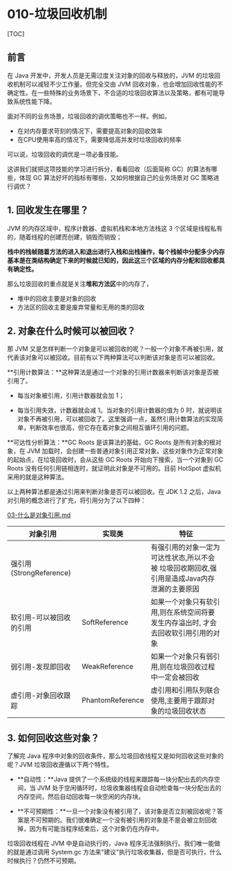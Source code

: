# 010-垃圾回收机制

[TOC]

## 前言

在 Java 开发中，开发人员是无需过度关注对象的回收与释放的，JVM 的垃圾回收机制可以减轻不少工作量。但完全交由 JVM 回收对象，也会增加回收性能的不确定性。在一些特殊的业务场景下，不合适的垃圾回收算法以及策略，都有可能导致系统性能下降。

面对不同的业务场景，垃圾回收的调优策略也不一样。例如，

- 在对内存要求苛刻的情况下，需要提高对象的回收效率
- 在CPU使用率高的情况下，需要降低高并发时垃圾回收的频率

可以说，垃圾回收的调优是一项必备技能。

这讲我们就把这项技能的学习进行拆分，看看回收（后面简称 GC）的算法有哪些，体现 GC 算法好坏的指标有哪些，又如何根据自己的业务场景对 GC 策略进行调优？

## 1. 回收发生在哪里？

JVM 的内存区域中，程序计数器、虚拟机栈和本地方法栈这 3 个区域是线程私有的，随着线程的创建而创建，销毁而销毁；

**栈中的栈帧随着方法的进入和退出进行入栈和出栈操作，每个栈帧中分配多少内存基本是在类结构确定下来的时候就已知的，因此这三个区域的内存分配和回收都具有确定性。**

那么垃圾回收的重点就是关注**堆和方法区**中的内存了，

- 堆中的回收主要是对象的回收
- 方法区的回收主要是废弃常量和无用的类的回收

## 2. 对象在什么时候可以被回收？

那 JVM 又是怎样判断一个对象是可以被回收的呢？一般一个对象不再被引用，就代表该对象可以被回收。目前有以下两种算法可以判断该对象是否可以被回收。

**引用计数算法：**这种算法是通过一个对象的引用计数器来判断该对象是否被引用了。

- 每当对象被引用，引用计数器就会加 1；

- 每当引用失效，计数器就会减 1。当对象的引用计数器的值为 0 时，就说明该对象不再被引用，可以被回收了。这里强调一点，虽然引用计数算法的实现简单，判断效率也很高，但它存在着对象之间相互循环引用的问题。

**可达性分析算法：**GC Roots 是该算法的基础，GC Roots 是所有对象的根对象，在 JVM 加载时，会创建一些普通对象引用正常对象。这些对象作为正常对象的起始点，在垃圾回收时，会从这些 GC Roots 开始向下搜索，当一个对象到 GC Roots 没有任何引用链相连时，就证明此对象是不可用的。目前 HotSpot 虚拟机采用的就是这种算法。

以上两种算法都是通过引用来判断对象是否可以被回收。在 JDK 1.2 之后，Java 对引用的概念进行了扩充，将引用分为了以下四种：

 [03-什么是对象引用.md](../../../07-jvm/03-垃圾收集器与内存分配策略/03-什么是对象引用.md) 

| 对象引用                | 实现类           | 特征                                                         |
| ----------------------- | ---------------- | ------------------------------------------------------------ |
| 强引用(StrongReference) |                  | 有强引用的对象一定为可达性状态,所以不会被 垃圾回收期回收,强引用是造成Java内存泄漏的主要原因 |
| 软引用-可以被回收的引用 | SoftReference    | 如果一个对象只有软引用,则在系统空间将要发生内存溢出时, 才会去回收软引用引用的对象 |
| 弱引用-发现即回收       | WeakReference    | 如果一个对象只有弱引用,则在垃圾回收过程中一定会被回收        |
| 虚引用-对象回收跟踪     | PhantomReference | 虚引用和引用队列联合使用,主要用于跟踪对象的垃圾回收状态      |

## 3. 如何回收这些对象？

了解完 Java 程序中对象的回收条件，那么垃圾回收线程又是如何回收这些对象的呢？JVM 垃圾回收遵循以下两个特性。

- **自动性：**Java 提供了一个系统级的线程来跟踪每一块分配出去的内存空间，当 JVM 处于空闲循环时，垃圾收集器线程会自动检查每一块分配出去的内存空间，然后自动回收每一块空闲的内存块。

- **不可预期性：**一旦一个对象没有被引用了，该对象是否立刻被回收呢？答案是不可预期的。我们很难确定一个没有被引用的对象是不是会被立刻回收掉，因为有可能当程序结束后，这个对象仍在内存中。

垃圾回收线程在 JVM 中是自动执行的，Java 程序无法强制执行。我们唯一能做的就是通过调用 System.gc 方法来"建议"执行垃圾收集器，但是否可执行，什么时候执行？仍然不可预期。

